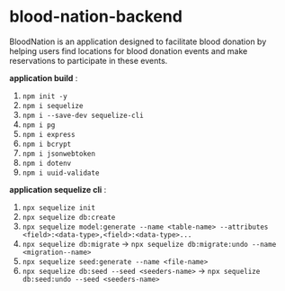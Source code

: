 # blood-nation-backend
BloodNation is an application designed to facilitate blood donation by helping users find locations for blood donation events and make reservations to participate in these events.

**application build** :
1. `npm init -y`
2. `npm i sequelize`
3. `npm i --save-dev sequelize-cli`
4. `npm i pg`
5. `npm i express`
6. `npm i bcrypt`
7. `npm i jsonwebtoken`
8. `npm i dotenv`
9. `npm i uuid-validate`

**application sequelize cli** :
1. `npx sequelize init`
2. `npx sequelize db:create`
3. `npx sequelize model:generate --name <table-name> --attributes <field>:<data-type>,<field>:<data-type>...`
4. `npx sequelize db:migrate`
→ `npx sequelize db:migrate:undo --name <migration--name>`
5. `npx sequelize seed:generate --name <file-name>`
6. `npx sequelize db:seed --seed <seeders-name>`
→ `npx sequelize db:seed:undo --seed <seeders-name>`